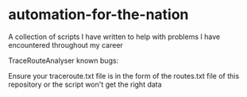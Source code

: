 # automation-for-the-nation
A collection of scripts I have written to help with problems I have encountered throughout my career

TraceRouteAnalyser known bugs:

  Ensure your traceroute.txt file is in the form of the routes.txt file of this repository or the script won't get the right data
